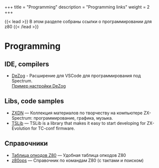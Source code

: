 +++
title = "Programming"
description = "Programming links"
weight = 2
+++

{{< lead >}}
В этом разделе собраны ссылки о программировании для z80
{{< /lead >}}

# Programming
## IDE, compilers
* [DeZog](https://github.com/maziac/DeZog) - Расширение для VSCode для программирования под Spectrum.\
  [Пример настройки DeZog](https://github.com/maziac/z80-sample-program)

## Libs, code samples
* [ZXDN](http://alexanderk.ru/zxdn/) — Коллекция материалов по творчеству на компьютере ZX-Spectrum: программирование, графика, музыка.
* [TSLib](https://github.com/DeadlyKom/TSLib) — TSLib is a library that makes it easy to start developing for ZX-Evolution for TC-conf firmware.

## Справочники
* [Таблица опкодов Z80](https://clrhome.org/table/) — Удобная таблица опкодов Z80
* [z80ops](https://vtrd.in/z80ops.html) — Справочник по командам Z80 (с тактами и поиском)
